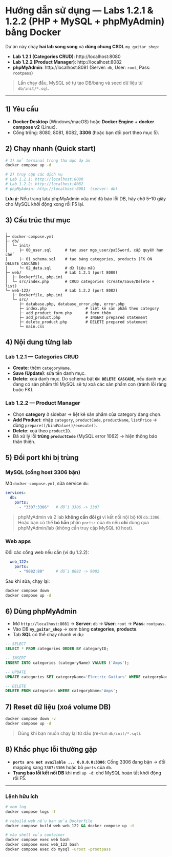 # Hướng dẫn sử dụng — Labs 1.2.1 & 1.2.2 (PHP + MySQL + phpMyAdmin) bằng Docker

Dự án này chạy **hai lab song song** và **dùng chung CSDL** `my_guitar_shop`:
- **Lab 1.2.1 (Categories CRUD)**: http://localhost:8080
- **Lab 1.2.2 (Product Manager)**: http://localhost:8082
- **phpMyAdmin**: http://localhost:8081  (Server: `db`, User: `root`, Pass: `rootpass`)

> Lần chạy đầu, MySQL sẽ tự tạo DB/bảng và seed dữ liệu từ `db/init/*.sql`.

---

## 1) Yêu cầu
- **Docker Desktop** (Windows/macOS) hoặc **Docker Engine** + **docker compose v2** (Linux).
- Cổng trống: 8080, 8081, 8082, **3306** (hoặc bạn đổi port theo mục 5).

## 2) Chạy nhanh (Quick start)

```bash
# 1) mở terminal trong thư mục dự án
docker compose up -d

# 2) truy cập các dịch vụ
# Lab 1.2.1: http://localhost:8080
# Lab 1.2.2: http://localhost:8082
# phpMyAdmin: http://localhost:8081  (server: db)
```

**Lưu ý:** Nếu trang lab/ phpMyAdmin vừa mở đã báo lỗi DB, hãy chờ 5–10 giây cho MySQL khởi động xong rồi F5 lại.

## 3) Cấu trúc thư mục

```
.
├─ docker-compose.yml
├─ db/
│  └─ init/
│     ├─ 00_user.sql      # tạo user mgs_user/pa55word, cấp quyền hạn chế
│     ├─ 01_schema.sql    # tạo bảng categories, products (FK ON DELETE CASCADE)
│     └─ 02_data.sql      # dữ liệu mẫu
├─ web/                   # Lab 1.2.1 (port 8080)
│  ├─ Dockerfile, php.ini
│  └─ src/index.php       # CRUD categories (Create/Save/Delete + list)
└─ web-122/               # Lab 1.2.2 (port 8082)
   ├─ Dockerfile, php.ini
   └─ src/
      ├─ database.php, database_error.php, error.php
      ├─ index.php                 # liệt kê sản phẩm theo category
      ├─ add_product_form.php      # form thêm
      ├─ add_product.php           # INSERT prepared statement
      ├─ delete_product.php        # DELETE prepared statement
      └─ main.css
```

## 4) Nội dung từng lab

### Lab 1.2.1 — Categories CRUD
- **Create**: thêm `categoryName`.
- **Save (Update)**: sửa tên danh mục.
- **Delete**: xoá danh mục. Do schema bật **`ON DELETE CASCADE`**, nếu danh mục đang có sản phẩm thì MySQL sẽ tự xoá các sản phẩm con (tránh lỗi ràng buộc FK).

### Lab 1.2.2 — Product Manager
- Chọn **category** ở sidebar → liệt kê sản phẩm của category đang chọn.
- **Add Product**: nhập `category`, `productCode`, `productName`, `listPrice` → dùng `prepare()/bindValue()/execute()`.
- **Delete**: xoá theo `productID`.
- Đã xử lý lỗi **trùng `productCode`** (MySQL error 1062) → hiện thông báo thân thiện.

## 5) Đổi port khi bị trùng

### MySQL (cổng host 3306 bận)
Mở `docker-compose.yml`, sửa service `db`:
```yaml
services:
  db:
    ports:
      - "3307:3306"   # đổi 3306 -> 3307
```
> phpMyAdmin và 2 lab **không cần đổi gì** vì kết nối nội bộ tới `db:3306`.  
> Hoặc bạn có thể **bỏ hẳn** phần `ports:` của `db` nếu **chỉ** dùng qua phpMyAdmin/lab (không cần truy cập MySQL từ host).

### Web apps
Đổi các cổng web nếu cần (ví dụ 1.2.2):
```yaml
  web_122:
    ports:
      - "9082:80"     # đổi 8082 -> 9082
```

Sau khi sửa, chạy lại:
```bash
docker compose down
docker compose up -d
```

## 6) Dùng phpMyAdmin
- Mở `http://localhost:8081` → **Server**: `db` → **User**: `root` → **Pass**: `rootpass`.
- Vào DB **`my_guitar_shop`** → xem bảng **categories**, **products**.
- Tab **SQL** có thể chạy nhanh ví dụ:
```sql
-- SELECT
SELECT * FROM categories ORDER BY categoryID;

-- INSERT
INSERT INTO categories (categoryName) VALUES ('Amps');

-- UPDATE
UPDATE categories SET categoryName='Electric Guitars' WHERE categoryName='Guitars';

-- DELETE
DELETE FROM categories WHERE categoryName='Amps';
```

## 7) Reset dữ liệu (xoá volume DB)
```bash
docker compose down -v
docker compose up -d
```
> Dùng khi bạn muốn chạy lại từ đầu (re-run `db/init/*.sql`).

## 8) Khắc phục lỗi thường gặp
- **`ports are not available ... 0.0.0.0:3306`**: Cổng 3306 đang bận → đổi mapping sang `3307:3306` hoặc bỏ `ports` của `db`.  
- **Trang báo lỗi kết nối DB** khi mới `up -d`: chờ MySQL hoàn tất khởi động rồi F5.
---

### Lệnh hữu ích
```bash
# xem log
docker compose logs -f

# rebuild web nếu bạn sửa Dockerfile
docker compose build web web_122 && docker compose up -d

# vào shell của container
docker compose exec web bash
docker compose exec web_122 bash
docker compose exec db mysql -uroot -prootpass
```
